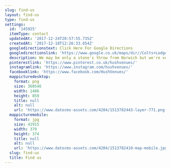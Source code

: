 ```yaml
---
slug: find-us
layout: find-us
type: find-us
settings:
  id: '145925'
  itemType: contact
  updatedAt: '2017-12-24T20:57:55.735Z'
  createdAt: '2017-12-18T12:26:33.654Z'
  googledirectionstext: Click Here For Google Directions
  googledirectionslink: 'https://www.google.co.uk/maps/dir//Colts+Lodge+Bed+%26+Breakfast,+Oak''s+Ln,+Postwick,+Norwich+NR13+5HD/@52.6111019,1.3527108,13z/data=!4m8!4m7!1m0!1m5!1m1!1s0x47d9fcabb0d65977:0x8c6db7a6ad5847fc!2m2!1d1.389797!2d52.612325?hl=en'
  description: We may be only a stone's throw from Norwich but we're very well hidden in the gentle folds of the Yare Valley...
  pinterestlink: 'https://www.pinterest.co.uk/hushvenues/'
  instagramlink: 'https://www.instagram.com/hushvenues/'
  facebooklink: 'https://www.facebook.com/HushVenues/'
  mappicturedesktop:
    format: png
    size: 360546
    width: 1406
    height: 859
    title: null
    alt: null
    url: 'https://www.datocms-assets.com/4204/1513782443-layer-771.png'
  mappicturemobile:
    format: jpg
    size: 41915
    width: 379
    height: 374
    title: null
    alt: null
    url: 'https://www.datocms-assets.com/4204/1513782410-map-mobile.jpg'
  slug: find-us
  title: Find us
---
```


